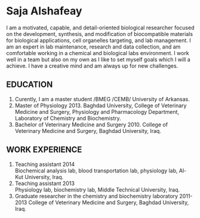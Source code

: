 # Saja Alshafeay 


I am a motivated, capable, and detail-oriented biological researcher focused on the development, synthesis, and modification of biocompatible materials for biological applications, cell organelles targeting, and lab management. I am an expert in lab maintenance, research and data collection, and am comfortable working in a chemical and biological labs environment. I work well in a team but also on my own as I like to set myself goals which I will a achieve. I have a creative mind and am always up for new challenges. 

## **EDUCATION**  

1. Curently, I am a master student /BMEG /CEMB/ University of Arkansas.   
2. Master of Physiology 2013. 
Baghdad University, College of Veterinary Medicine and Surgery, Physiology and Pharmacology Department, Laboratory of Chemistry and Biochemistry.    
3. Bachelor of Veterinary Medicine and Surgery 	2010.
College of Veterinary Medicine and Surgery, Baghdad University, Iraq.


## WORK EXPERIENCE 

1. Teaching assistant 	2014  
Biochemical analysis lab, blood transportation lab, physiology lab, Al-Kut University, Iraq.  
2. Teaching assistant 	2013  
Physiology lab, biochemistry lab, Middle Technical University, Iraq.  
3. Graduate researcher in the chemistry and biochemistry laboratory 	2011-2013 
College of Veterinary Medicine and Surgery, Baghdad University, Iraq.








